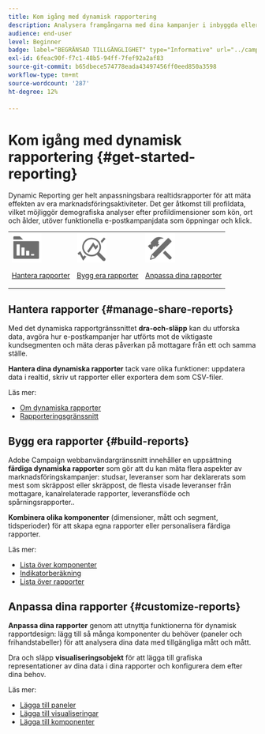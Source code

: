 ```yaml
---
title: Kom igång med dynamisk rapportering
description: Analysera framgångarna med dina kampanjer i inbyggda eller anpassade dynamiska rapporter.
audience: end-user
level: Beginner
badge: label="BEGRÄNSAD TILLGÄNGLIGHET" type="Informative" url="../campaign-standard-migration-home.md" tooltip="Begränsat till användare som migrerats till Campaign Standarden"
exl-id: 6feac90f-f7c1-48b5-94ff-7fef92a2af83
source-git-commit: b65dbece574778eada43497456ff0eed850a3598
workflow-type: tm+mt
source-wordcount: '287'
ht-degree: 12%

---
```


# Kom igång med dynamisk rapportering {#get-started-reporting}

Dynamic Reporting ger helt anpassningsbara realtidsrapporter för att mäta effekten av era marknadsföringsaktiviteter. Det ger åtkomst till profildata, vilket möjliggör demografiska analyser efter profildimensioner som kön, ort och ålder, utöver funktionella e-postkampanjdata som öppningar och klick.

<table>
<tr>
<td><img src="assets/do-not-localize/icon_manage.svg" width="60px"><p><a href="#manage-share-reports">Hantera rapporter</a></p></td><td><img src="assets/do-not-localize/icon_build.svg" width="60px"><p><a href="#build-reports">Bygg era rapporter</a></p></td><td><img src="assets/do-not-localize/icon_customize.svg" width="60px"><p><a href="#customize-reports">Anpassa dina rapporter</a></p></td></tr>
</table>

## Hantera rapporter {#manage-share-reports}

Med det dynamiska rapportgränssnittet **dra-och-släpp** kan du utforska data, avgöra hur e-postkampanjer har utförts mot de viktigaste kundsegmenten och mäta deras påverkan på mottagare från ett och samma ställe.

**Hantera dina dynamiska rapporter** tack vare olika funktioner: uppdatera data i realtid, skriv ut rapporter eller exportera dem som CSV-filer.

Läs mer:

* [Om dynamiska rapporter](about-dynamic-reports.md)
* [Rapporteringsgränssnitt](reporting-interface.md)

## Bygg era rapporter {#build-reports}

Adobe Campaign webbanvändargränssnitt innehåller en uppsättning **färdiga dynamiska rapporter** som gör att du kan mäta flera aspekter av marknadsföringskampanjer: studsar, leveranser som har deklarerats som mest som skräppost eller skräppost, de flesta visade leveranser från mottagare, kanalrelaterade rapporter, leveransflöde och spårningsrapporter..

**Kombinera olika komponenter** (dimensioner, mått och segment, tidsperioder) för att skapa egna rapporter eller personalisera färdiga rapporter.

Läs mer:

* [Lista över komponenter](list-of-components.md)
* [Indikatorberäkning](indicator-calculation.md)
* [Lista över rapporter](defining-the-report-period.md)

## Anpassa dina rapporter {#customize-reports}

**Anpassa dina rapporter** genom att utnyttja funktionerna för dynamisk rapportdesign: lägg till så många komponenter du behöver (paneler och frihandstabeller) för att analysera dina data med tillgängliga mått och mått.

Dra och släpp **visualiseringsobjekt** för att lägga till grafiska representationer av dina data i dina rapporter och konfigurera dem efter dina behov.

Läs mer:

* [Lägga till paneler](adding-panels.md)
* [Lägga till visualiseringar](adding-visualizations.md)
* [Lägga till komponenter](adding-components.md)
